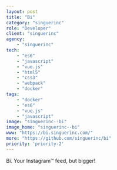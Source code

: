 ```yaml
---
layout: post
title: "Bi"
category: "singuerinc"
role: "Developer"
client: "singuerinc"
agency:
    - "singuerinc"
tech:
    - "es6"
    - "javascript"
    - "vue.js"
    - "html5"
    - "css3"
    - "webpack"
    - "docker"
tags:
    - "docker"
    - "es6"
    - "vue.js"
    - "javascript"
image: "singuerinc--bi"
image_home: "singuerinc--bi"
www: "https://bi.singuerinc.com/"
more: "https://github.com/singuerinc/bi"
priority: 'priority-2'
---
```


Bi. Your Instagram™ feed, but bigger!
